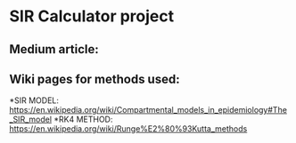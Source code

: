 # SIR Calculator project

## Medium article: 

## Wiki pages for methods used:
*SIR MODEL: https://en.wikipedia.org/wiki/Compartmental_models_in_epidemiology#The_SIR_model
*RK4 METHOD: https://en.wikipedia.org/wiki/Runge%E2%80%93Kutta_methods
